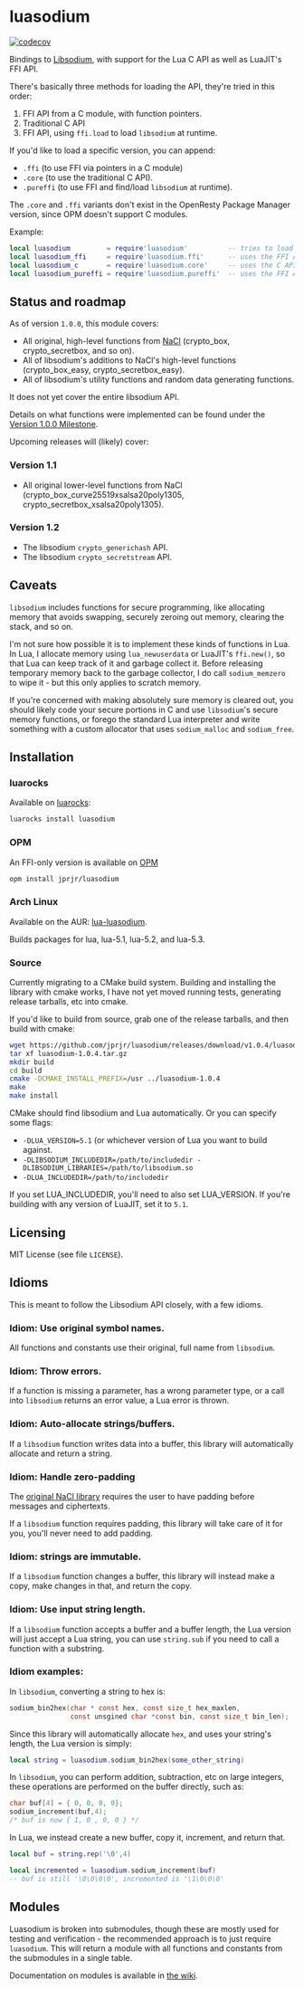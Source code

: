 # luasodium

[![codecov](https://codecov.io/gh/jprjr/luasodium/branch/main/graph/badge.svg?token=5vQm3fchNl)](https://codecov.io/gh/jprjr/luasodium)

Bindings to [Libsodium](https://libsodium.gitbook.io/doc/), with support
for the Lua C API as well as LuaJIT's FFI API.

There's basically three methods for loading the API, they're tried in
this order:

1. FFI API from a C module, with function pointers.
2. Traditional C API
3. FFI API, using `ffi.load` to load `libsodium` at runtime.

If you'd like to load a specific version, you can append:

* `.ffi` (to use FFI via pointers in a C module)
* `.core` (to use the traditional C API).
* `.pureffi` (to use FFI and find/load `libsodium` at runtime).

The `.core` and `.ffi` variants don't exist in the OpenResty
Package Manager version, since OPM doesn't support C
modules.

Example:

```lua
local luasodium         = require'luasodium'          -- tries to load FFI, fallback to C API
local luasodium_ffi     = require'luasodium.ffi'      -- uses the FFI API (in a C module)
local luasodium_c       = require'luasodium.core'     -- uses the C API
local luasodium_pureffi = require'luasodium.pureffi'  -- uses the FFI API (without any C modules)
```

## Status and roadmap

As of version `1.0.0`, this module covers:

* All original, high-level functions from [NaCl](http://nacl.cr.yp.to/index.html)
(crypto\_box, crypto\_secretbox, and so on).
* All of libsodium's additions to NaCl's high-level functions (crypto\_box\_easy,
crypto\_secretbox\_easy).
* All of libsodium's utility functions and random data generating functions.

It does not yet cover the entire libsodium API.

Details on what functions were implemented can be found under the
[Version 1.0.0 Milestone](https://github.com/jprjr/luasodium/milestone/1?closed=1).

Upcoming releases will (likely) cover:

### Version 1.1

* All original lower-level functions from NaCl (crypto\_box\_curve25519xsalsa20poly1305,
crypto\_secretbox\_xsalsa20poly1305).

### Version 1.2

* The libsodium `crypto_generichash` API.
* The libsodium `crypto_secretstream` API.



## Caveats

`libsodium` includes functions for secure programming, like allocating
memory that avoids swapping, securely zeroing out memory, clearing
the stack, and so on.

I'm not sure how possible it is to implement these kinds of functions
in Lua. In Lua, I allocate memory using `lua_newuserdata` or LuaJIT's
`ffi.new()`, so that Lua can keep track of it and garbage collect it.
Before releasing temporary memory back to the garbage collector, I do
call `sodium_memzero` to wipe it - but this only applies to scratch
memory.

If you're concerned with making absolutely sure memory is cleared
out, you should likely code your secure portions in C and use
`libsodium`'s secure memory functions, or forego the standard
Lua interpreter and write something with a custom allocator
that uses `sodium_malloc` and `sodium_free`.

## Installation

### luarocks

Available on [luarocks](https://luarocks.org/modules/jprjr/luasodium):

```bash
luarocks install luasodium
```

### OPM

An FFI-only version is available on [OPM](https://opm.openresty.org/package/jprjr/luasodium/)

```bash
opm install jprjr/luasodium
```

### Arch Linux

Available on the AUR: [lua-luasodium](https://aur.archlinux.org/packages/lua-luasodium/).

Builds packages for lua, lua-5.1, lua-5.2, and lua-5.3.

### Source

Currently migrating to a CMake build system. Building and installing
the library with cmake works, I have not yet moved running tests, generating
release tarballs, etc into cmake.

If you'd like to build from source, grab
one of the release tarballs, and then build with cmake:

```bash
wget https://github.com/jprjr/luasodium/releases/download/v1.0.4/luasodium-1.0.4.tar.gz
tar xf luasodium-1.0.4.tar.gz
mkdir build
cd build
cmake -DCMAKE_INSTALL_PREFIX=/usr ../luasodium-1.0.4
make
make install
```

CMake should find libsodium and Lua automatically. Or you can specify some flags:

* `-DLUA_VERSION=5.1` (or whichever version of Lua you want to build against.
* `-DLIBSODIUM_INCLUDEDIR=/path/to/includedir -DLIBSODIUM_LIBRARIES=/path/to/libsodium.so`
* `-DLUA_INCLUDEDIR=/path/to/includedir`

If you set LUA_INCLUDEDIR, you'll need to also set LUA_VERSION. If you're building with
any version of LuaJIT, set it to `5.1`.


## Licensing

MIT License (see file `LICENSE`).

## Idioms

This is meant to follow the Libsodium API closely, with a few idioms.

### Idiom: Use original symbol names.

All functions and constants use their original, full name from `libsodium`.

### Idiom: Throw errors.

If a function is missing a parameter, has a wrong parameter type,
or a call into `libsodium` returns an error value, a Lua error
is thrown.

### Idiom: Auto-allocate strings/buffers.

If a `libsodium` function writes data into a buffer,
this library will automatically allocate and return
a string.

### Idiom: Handle zero-padding

The [original NaCl library](https://nacl.cr.yp.to/) requires the
user to have padding before messages and ciphertexts.

If a `libsodium` function requires padding, this library
will take care of it for you, you'll never need to add padding.


### Idiom: strings are immutable.

If a `libsodium` function changes a buffer, this
library will instead make a copy, make changes
in that, and return the copy.

### Idiom: Use input string length.

If a `libsodium` function accepts a buffer and a buffer
length, the Lua version will just accept a Lua string, you
can use `string.sub` if you need to call a function with
a substring.


### Idiom examples:

In `libsodium`, converting a string to hex is:

```c
sodium_bin2hex(char * const hex, const size_t hex_maxlen,
               const unsgined char *const bin, const size_t bin_len);
```

Since this library will automatically allocate `hex`, and
uses your string's length, the Lua version is simply:

```lua
local string = luasodium.sodium_bin2hex(some_other_string)
```

In `libsodium`, you can perform addition, subtraction, etc
on large integers, these operations are performed on the
buffer directly, such as:

```c
char buf[4] = { 0, 0, 0, 0};
sodium_increment(buf,4);
/* buf is now { 1, 0 , 0, 0 } */
```

In Lua, we instead create a new buffer, copy it, increment,
and return that.

```lua
local buf = string.rep('\0',4)

local incremented = luasodium.sodium_increment(buf)
-- buf is still '\0\0\0\0', incremented is '\1\0\0\0'
```

## Modules

Luasodium is broken into submodules, though these are mostly used
for testing and verification - the recommended approach is to
just require `luasodium`. This will return a module with
all functions and constants from the submodules in a single
table.

Documentation on modules is available in [the wiki](https://github.com/jprjr/luasodium/wiki/Modules).

